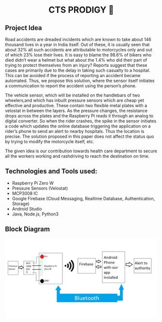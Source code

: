 <h1 align="center"> <B> CTS PRODIGY 📑 </B></h1> 


## Project Idea
Road accidents are dreaded incidents which are known to take about 146 thousand lives in a year in India itself. Out of these, it is usually seen that about 32% all such accidents are attributable to motorcycles only and out of which 23% lose their lives. It is easy to blame the 98.6% of bikers who died didn’t wear a helmet but what about the 1.4% who did their part of trying to protect themselves from an injury? Reports suggest that these cases are primarily due to the delay in taking such casualty to a hospital. This can be avoided if the process of reporting an accident became automated. Thus, we propose this solution, where the sensor itself initiates a communication to report the accident using the person’s phone.

The vehicle sensor,  which will be installed on the handlebars of two wheelers,and which has  inbuilt pressure sensors which are cheap yet effective and productive. These contain two flexible metal plates with a velostat in between the layers. As the pressure changes, the resistance drops across the plates and the Raspberry Pi reads it through an analog to digital converter. So when the rider crashes, the spike in the sensor initiates a code which updates the online database triggering the application on a rider’s phone to send an alert to nearby hospitals. Thus the location is precise. The solution proposed in this paper does not affect the status quo by trying to modify the motorcycle itself, etc.

The given idea is our contribution towards health care department to secure all the workers working and rashdriving to reach the destination on time.

## Technologies and Tools used:

- Raspberry Pi Zero W
- Pressure Sensors (Velostat)
- MCP3008 IC
- Google Firebase (Cloud Messaging, Realtime Database, Authentication, Storage)
- Android Studio
- Java, Node.js, Python3

## Block Diagram

![](https://github.com/ravithemore/CTS-PRODIGY/blob/main/1-244.png)
